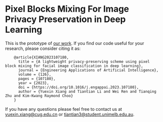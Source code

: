 # Pixel Blocks Mixing For Image Privacy Preservation in Deep Learning
This is the prototype of [our work](https://doi.org/10.1016/j.engappai.2023.107180). If you find our code useful for your research, please consider citing it as:

        @article{XIANG2023107180,
          title = {A lightweight privacy-preserving scheme using pixel block mixing for facial image classification in deep learning},
          journal = {Engineering Applications of Artificial Intelligence},
          volume = {126},
          pages = {107180},
          year = {2023},
          doi = {https://doi.org/10.1016/j.engappai.2023.107180},
          author = {Yuexin Xiang and Tiantian Li and Wei Ren and Tianqing Zhu and Kim-Kwang Raymond Choo}
        }

If you have any questions please feel free to contact us at yuexin.xiang@cug.edu.cn or tiantian3@student.unimelb.edu.au.

